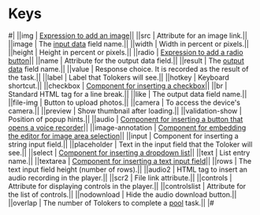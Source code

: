 # Keys

#|
||img | [Expression to add an image](t-components/img.md)||
||src | Attribute for an image link.||
||image | The [input data](../../glossary.md#input-output-data) field name.||
||width | Width in percent or pixels.||
||height | Height in percent or pixels.||
||radio | [Expression to add a radio button](t-components/radiobuttons.md)||
||name | Attribute for the output data field.||
||result | The [output data](../../glossary.md#input-output-data) field name.||
||value | Response choice. It is recorded as the result of the task.||
||label | Label that Tolokers will see.||
||hotkey | Keyboard shortcut.||
||checkbox | [Component for inserting a checkbox](t-components/checkboxes.md)||
||br | Standard HTML tag for a line break.||
||like | The output data field name.||
||file-img | Button to upload photos.||
||camera | To access the device's camera.||
||preview | Show thumbnail after loading.||
||validation-show | Position of popup hints.||
||audio | [Component for inserting a button that opens a voice recorder](t-components/upload-audio.md)||
||image-annotation | [Component for embedding the editor for image area selection](t-components/image-annotation.md)||
||input | Component for inserting a string input field.||
||placeholder | Text in the input field that the Toloker will see.||
||select | [Component for inserting a dropdown list](t-components/list.md)||
||text | List entry name.||
||textarea | [Component for inserting a text input field](t-components/text.md)||
||rows | The text input field height (number of rows).||
||audio2 | HTML tag to insert an audio recording in the player.||
||scr2 | File link attribute.||
||controls | Attribute for displaying controls in the player.||
||controlslist | Attribute for the list of controls.||
||nodownload | Hide the audio download button.||
||overlap | The number of Tolokers to complete a [pool](../../glossary.md#pool) task.||
|#